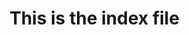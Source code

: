  <link rel="stylesheet" href="https://unpkg.com/leaflet@1.3.3/dist/leaflet.css"
   integrity="sha512-Rksm5RenBEKSKFjgI3a41vrjkw4EVPlJ3+OiI65vTjIdo9brlAacEuKOiQ5OFh7cOI1bkDwLqdLw3Zg0cRJAAQ=="
   crossorigin=""/>
   

# This is the index file

 <div id="mapid"></div>

<style>
#mapid {height: 180px; }
</style>


 <!-- Make sure you put this AFTER Leaflet's CSS -->
 <script src="https://unpkg.com/leaflet@1.3.3/dist/leaflet.js"
   integrity="sha512-tAGcCfR4Sc5ZP5ZoVz0quoZDYX5aCtEm/eu1KhSLj2c9eFrylXZknQYmxUssFaVJKvvc0dJQixhGjG2yXWiV9Q=="
   crossorigin=""></script>

<script>
var mymap = L.map('mapid').setView([51.505, -0.09], 13);

// // pk.eyJ1Ijoicm9iZXJ0bHJlYWQiLCJhIjoiY2lvcTkyejZtMDAxdHUzbTB0Z3R5MmIxZyJ9.wabsdiW8W9nY-48LRiclmw


// L.tileLayer('https://api.tiles.mapbox.com/v4/{id}/{z}/{x}/{y}.png?access_token={pk.eyJ1Ijoicm9iZXJ0bHJlYWQiLCJhIjoiY2prcHdhbHFnMGpnbDNwbG12ZTFxNnRnOSJ9.1ilsD8zwoacBHbbeP0JLpQ}', {
//     attribution: 'Map data &copy; <a href="https://www.openstreetmap.org/">OpenStreetMap</a> contributors, <a href="https://creativecommons.org/licenses/by-sa/2.0/">CC-BY-SA</a>, Imagery © <a href="https://www.mapbox.com/">Mapbox</a>',
//     maxZoom: 18,
//     id: 'mapbox.streets',
//     accessToken: 'your.mapbox.access.token'
// }).addTo(mymap);


var map = L.map('mapid', {
  'center': [0, 0],
  'zoom': 0
});

var tileLayer = L.tileLayer('https://{s}.tiles.mapbox.com/v4/{mapId}/{z}/{x}/{y}.png?access_token={token}', {
    attribution: 'Map data &copy; <a href="http://openstreetmap.org">OpenStreetMap</a> contributors, <a href="http://creativecommons.org/licenses/by-sa/2.0/">CC-BY-SA</a>, Imagery © <a href="http://mapbox.com">Mapbox</a>',
    subdomains: ['a','b','c','d'],
    mapId: 'rakshak.l937n12c',
    token: 'pk.eyJ1IjoicmFrc2hhayIsImEiOiJ5cHhqeHlRIn0.Vi87VjI1cKbl1lhOn95Lpw'
});

tileLayer.addTo(map);
</script>
